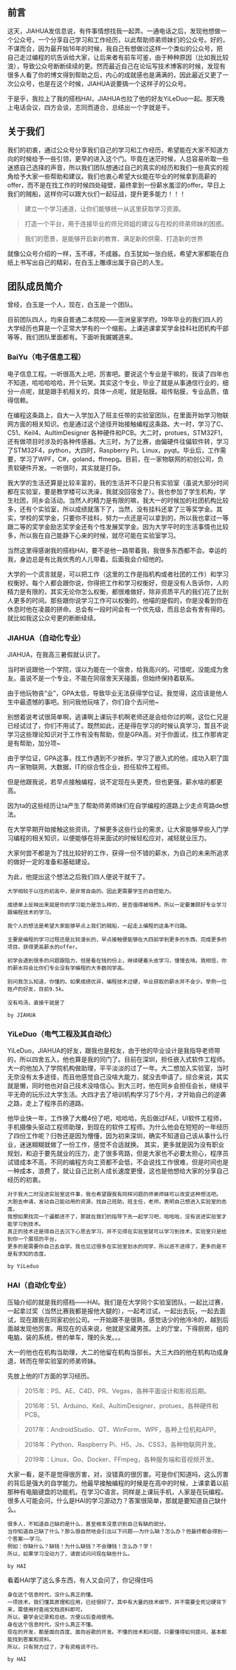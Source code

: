 ## 前言

这天，JIAHUA发信息说，有件事情想找我一起弄。一通电话之后，发现他想做一个公众号，一个分享自己学习和工作经历，以此帮助师弟师妹们的公众号。好的，不谋而合，因为最开始16年的时候，我自己有想做过这样一个类似的公众号，把自己走过编程的坑告诉给大家，让后来者有前车可鉴，由于种种原因（比如我比较浪），导致公众号断断续续的更。然而最近自己在论坛写技术博客的时候，发现有很多人看了你的博文得到帮助之后，内心的成就感也是满满的，因此最近又更了一次公众号，也是在这个时候，JIAHUA说要搞一个这样子的公众号。

于是乎，我拉上了我的搭档HAI，JIAHUA也拉了他的好友YiLeDuo一起。那天晚上电话会议，四方会谈，志同而道合，总结出一个字就是干。

## 关于我们

我们的初衷，通过公众号分享我们自己的学习和工作经历，希望能在大家不知道方向的时候给予一些引领，更早的进入这个门。毕竟在迷茫时候，人总容易听取一些迷惑自己选择的声音，所以我们团队想通过自己的真实的经历和我们一些真实的视角给予大家一些帮助和建议。我们也衷心希望大伙能在毕业的时候拿到高薪的offer，而不是在找工作的时候四处碰壁，最终拿到一份薪水羞涩的offer。早日上我们的贼船，这样你可以跟大伙们一起征战，提升更多能力！！！

> 建立一个学习通道，让你们能够统一从这里获取学习资源。

> 打造一个平台，用于连接毕业的师兄师姐的建议与在校的师弟师妹的困惑。

> 我们的愿景，是能够开启新的教育、满足新的供需、打造新的世界

就像公众号介绍的一样，玉不琢，不成器。白玉犹如一张白纸，希望大家都能在白纸上书写出自己的精彩，在白玉上雕琢出属于自己的人生。

## 团队成员简介

曾经，白玉是一个人，现在，白玉是一个团队。

目前团队四人，均来自普通二本院校——亚洲皇家学府。19年毕业的我们四人的大学经历也算是一个正常大学有的一个缩影。上课逃课拿奖学金挂科社团机构干部等等，我们团队里面都有。下面听我娓娓道来。

### BaiYu（电子信息工程）

电子信息工程。一听很高大上吧，厉害吧。要说这个专业是干嘛的，我读了四年也不知道，哈哈哈哈哈，开个玩笑。其实这个专业，毕业了就是从事通信行业的，细分一点呢，就是跟手机相关的，具体一点呢，就是贴膜。祖传贴膜，专业品质，值得信赖。

在编程这条路上，自大一入学加入了班主任带的实验室团队，在里面开始学习物联网方面的相关知识。也是通过这个途径开始接触编程这条路。大一时，学习了C、C51、Keil4、AultimDesigner 各种硬件和PCB。大二时，protues，STM32F1，还有做项目时涉及的各种传感器。大三时，为了比赛，由偏硬件往偏软件转，学习了STM32F4，python，大四时，Raspberry Pi，Linux，pyqt。毕业后，工作需要，学习了WPF，C#，goland，ffmepg。目前，在一家物联网的初创公司，负责软硬件开发。一听很叼，其实就是打杂。

我大学的生活还算是比较丰富的，我的生活并不只是只有实验室（虽说大部分时间都在实验室，要是教学楼可以洗澡，我就没回宿舍了）。我也参加了学生机构，学生社团，同乡会活动。当然人的精力是有限的嘛，我大一的时候加的社团机构比较多，还有个实验室，所以成绩就落下了，当然，没有挂科还拿了三等奖学金。其实，学校的奖学金，只要你不挂科，努力一点还是可以拿到的，所以我也拿过一等跟二等的奖学金励志奖学金还有个性发展奖学金。因为大学平时的生活事情也比较多，所以我在自己能静下心来的时候，就尽可能在实验室学习。

当然这里得感谢我的搭档HAI，要不是他一路带着我，我很多东西都不会。幸运的我，身边总是有比我优秀的人儿带着。后面我会介绍他的。

大学的一个谎言就是，可以把工作（这里的工作是指机构或者社团的工作）和学习权衡好。每个人都会跟你说，你得把工作和学习权衡好，但是没有人告诉你，人的精力是有限的，其实无论你怎么权衡，都很难做好，除非资质平凡的我们花了比别人更多的时间。那些跟你说学习工作可以权衡的，他喵的是假的，你是没看到你在休息时他在凌晨的拼命。总会有一段时间会有一个优先级，而且总会有舍有得的。就比如我这公众号更的断断续续。

### JIAHUA（自动化专业）

JIAHUA，在我高三暑假就认识了。

当时听说跟他一个学院，误以为能在一个宿舍，给我高兴的。可惜呢，没能成为舍友。虽说不是一个专业，不能在同宿舍天天碰面，但始终保持着联系。

由于他玩物丧“业”，GPA太低，导致毕业无法获得学位证。我觉得，这应该是他人生中最遗憾的事吧。别问我他玩啥了，你们自个去问他~

别想着说考试很简单啊，逃课啊上课玩手机啊老师还是会给你过的啊，这位仁兄是已经试过了，你们不用试了。既然如此，还是得在学习的时候认真学习，暂且不说学习这些理论知识对于工作有没有帮助，但是GPA高，对于你面试，找工作那肯定是有帮助，加分项~

由于学位证，GPA这事，找工作遇到不少挫折。学习了嵌入式的他，成功入职了国内一家物联网，大数据，IT的综合性企业，担任软件工程师。

但是他跟我说，若早点接触编程，说不定现在头更秃，但也更强，薪水啥的都更高。

因为ta的这些经历让ta产生了帮助师弟师妹们在自学编程的道路上少走点弯路de想法。

在大学早期开始接触这些资讯，了解更多这些行业的需求，让大家能够早些入门学习编程的相关知识，以便能够在将来面试的时候轻松应对，减轻就业压力。

大家何尝不都是为了找比较好的工作，获得一份不错的薪水，为自己的未来所追求的做好一定的准备和基础建设。

为此，他提出这个想法之后我们四人便说干就干了。

    大学相较于以往的初高中，是非常自由的。因此更需要学生的自控能力。
  
    成绩单上反映出来就是你的学习能力是怎么样的，是否值得被培养。所以一定要兼顾好专业学习跟编程技术的学习。
    
    我个人的想法是希望大家能够早点上我们的贼船，一起走上编程的这条不归路。
    
    主要是编程的学习过程还是比较漫长的，早点接触便能够在大四前学到更多的东西，完成更多的项目，获得更高薪水的offer。
    
    初学会遇到很多的问题跟阻力，但是看在钱的份上，继续硬着头皮学习，慢慢去啃。我相信，你的薪水将会比你们专业没有学编程的大多数同学高。
    
    别问我怎么知道，你懂的。如果成绩优异，编程技术过硬，毕业获取的薪水并不会少。举例一位姓卢的好友，目前9.5k。       
    
    没有鸡汤，直接干就是了
    
    by JIAHUA

### YiLeDuo（电气工程及其自动化）

YiLeDuo，JIAHUA的好友，跟我也是校友，由于他的毕业设计是我指导老师带的，所以四舍五入，他也算是我的同门了。目前在深圳，担任嵌入式软件工程师。大一的他加入了学院机构做助理，平平淡淡的过了一年。大二想加入实验室，当时无奈没有太多途径，而且他感觉自己没啥大能力，就没去申请了。综合来说，其实就是懒，同时他也对自己技术没啥信心。到大三时，他在同乡会担任会长，继续平平无奇的玩乐过大学生活。大四才去了培训机构学习了5个月，才开始自己的逆袭之路，走上了程序员的道路。

他毕业快一年，工作换了大概4份了吧，哈哈哈，先后做过FAE，UI软件工程师，手机摄像头驱动工程师助理，到现在的软件工程师。为什么他会在短短的一年经历了四份工作呢？归咎还是因为懵懂，因为初来深圳，确实不知道自己该从事什么行业，迷迷糊糊就做了一份工作，感觉不合适就换。 
其实，更多就是因为没有职业规划，和迫于要先就业的压力，走了很多弯路，但是大家也不必要太担心，程序员试错成本不高，不同的编程方向工资都不会低，不会说找工作很难，但是时间也是一种成本，浪费了，就让自己比别人成长速度更慢，这也是他想给大家的分享自己经历的初衷。

	对于我大二时没进实验室这件事，我也希望跟我有同样问题的师弟师妹可以改变这种想法吧。
	大胆去申请，发动自己能动用的资源，找自己班助，班主任，老师，表明自己想进入实验室的态度。
	我想如果找完一个遍都进不了，那就在我们的指导下先一起学习吧，哈哈哈，没有说进实验室才能学习到技术。
	真正的技术还是得自己去沉下心思去学习，并不见得在实验室就可以学习到技术，实验室只是给到你一个展现的平台，
	更多的是需要你自己去自学。我也见过很多在实验室划水的同学，所以进不进得了，更多的是不是有求知的态度。
	
	by YiLeduo

### HAI（自动化专业）

压轴介绍的就是我的搭档——HAI。我们是在大学同个实验室团队，一起比过赛，一起拿过奖（当然比赛我都是报他大腿的），一起考过试，一起出去玩，一起去面试，现在跟我在同家初创公司。一开始跟不是很熟，感觉话少的他冷冷的，越到后面越发现他厉害。用现在的话来说，他就是宝藏男孩。上的厅堂，下得厨房，组的电脑，装的系统，修的单车，理的头发。。。

大一的他也在机构当助理，大二的他留在机构当部长。大三大四的他在机构功成身退，转而在带实验室的师弟师妹。

先放上他的IT方面的学习经历。

> 2015年：PS、AE、C4D、PR、Vegas，各种平面设计和影视后期。

> 2016年：51、Arduino、Keil、AultimDesigner、protues，各种硬件和PCB。

> 2017年：AndroidStudio、QT、WinForm、WPF，各种上位机和APP。

> 2018年：Python、Raspberry Pi、H5、Js、CSS3，各种物联网开发。

> 2019年：Linux、Go、Docker、FFmpeg，各种服务端和音视频开发。

大家一看，是不是觉得很厉害，对，没错真的很厉害。可是你们知道吗，这么厉害的背后是强大的自学能力。他最早接触编程的时候是在高中的时候，上课拿着以前那种有电脑键盘的功能机，在学习C语言。同样是上课玩手机，人家是在玩编程。很多人可能会问，什么是HAI的学习源动力？答案很简单，那就是要知道自己缺什么。

    很多人，不知道自己缺的是什么，甚至根本没意识到自己有缺的部分。
    当你知道自己缺了什么？那么很自然地会引出以下问题——为什么缺？怎么办？但最终都会得到一个答案——学习。
    例如：你缺什么？缺钱！为什么缺钱？不会赚钱！怎么办？学！
    所以，如果学习没动力了，请尝试问问现在缺些什么。
    
    by HAI

看着HAI学了这么多东西，有人又会问了，你记得住吗

    身在这个信息时代，没什么真正的懂。
    一项技术，我们懂其原理和应用，已经很好了。其中有大量的技术细节，并不需要全死记硬背下来，需使用时查阅文档资料即可。
    所以，要学会记录和总结，方便以后查阅使用。
    身在这个信息时代，没什么真正不懂。
    现在的开发，都是面向百度、面向谷歌的开发。不懂的技术和问题，只要懂得如何提问，基本都能找到答案和资料。
    所以，只有努力过了，才有资格说不行。
    
    by HAI


